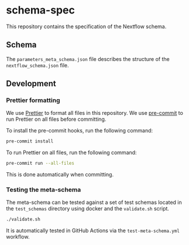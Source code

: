 # schema-spec

This repository contains the specification of the Nextflow schema.

## Schema

The `parameters_meta_schema.json` file describes the structure of the `nextflow_schema.json` file.

## Development

### Prettier formatting

We use [Prettier](https://prettier.io/) to format all files in this repository.
We use [pre-commit](https://pre-commit.com/) to run Prettier on all files before committing.

To install the pre-commit hooks, run the following command:

```bash
pre-commit install
```

To run Prettier on all files, run the following command:

```bash
pre-commit run --all-files
```

This is done automatically when committing.

### Testing the meta-schema

The meta-schema can be tested against a set of test schemas located in the `test_schemas` directory using docker and the `validate.sh` script.

```bash
./validate.sh
```

It is automatically tested in GitHub Actions via the `test-meta-schema.yml` workflow.

